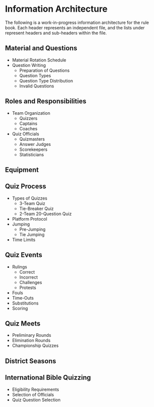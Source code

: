 # Information Architecture

The following is a work-in-progress information architecture for the rule book. Each header represents an independent file, and the lists under represent headers and sub-headers within the file.

## Material and Questions

- Material Rotation Schedule
- Question Writing
    - Preparation of Questions
    - Question Types
    - Question Type Distribution
    - Invalid Questions

## Roles and Responsibilities

- Team Organization
    - Quizzers
    - Captains
    - Coaches
- Quiz Officials
    - Quizmasters
    - Answer Judges
    - Scorekeepers
    - Statisticians

## Equipment

## Quiz Process

- Types of Quizzes
    - 3-Team Quiz
    - Tie-Breaker Quiz
    - 2-Team 20-Question Quiz
- Platform Protocol
- Jumping
    - Pre-Jumping
    - Tie Jumping
- Time Limits

## Quiz Events

- Rulings
    - Correct
    - Incorrect
    - Challenges
    - Protests
- Fouls
- Time-Outs
- Substitutions
- Scoring

## Quiz Meets

- Preliminary Rounds
- Elimination Rounds
- Championship Quizzes

## District Seasons

## International Bible Quizzing

- Eligibility Requirements
- Selection of Officials
- Quiz Question Selection
